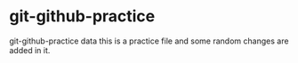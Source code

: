 # git-github-practice
git-github-practice data
this is a practice file and some random changes are added in it.
